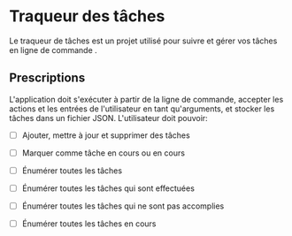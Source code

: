 # Traqueur des tâches

Le traqueur de tâches est un projet utilisé pour suivre et gérer vos tâches en ligne de commande .
&nbsp;
## Prescriptions

L'application doit s'exécuter à partir de la ligne de commande, accepter les actions et les entrées de l'utilisateur en tant qu'arguments, et stocker les tâches dans un fichier JSON. L'utilisateur doit pouvoir:

- [ ] Ajouter, mettre à jour et supprimer des tâches
- [ ] Marquer comme tâche en cours ou en cours
- [ ] Énumérer toutes les tâches
- [ ] Énumérer toutes les tâches qui sont effectuées
- [ ] Énumérer toutes les tâches qui ne sont pas accomplies
- [ ] Énumérer toutes les tâches en cours

